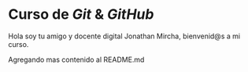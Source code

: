 # Curso de _**Git**_ &  ***GitHub***

Hola soy tu amigo y docente digital Jonathan Mircha, bienvenid@s a mi curso.

Agregando mas contenido al README.md